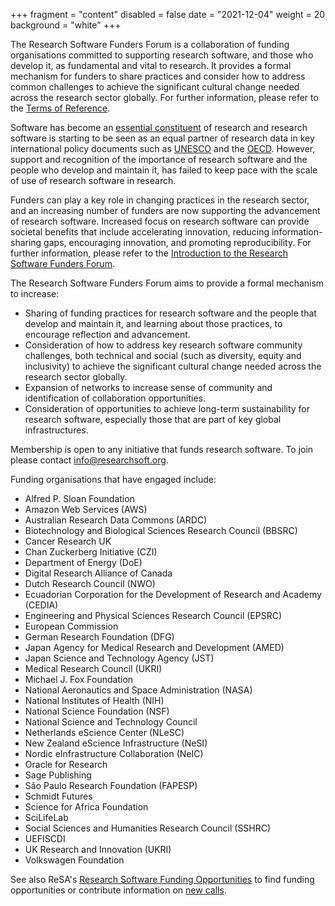 +++
fragment = "content"
disabled = false
date = "2021-12-04"
weight = 20
background = "white"
+++

The Research Software Funders Forum is a collaboration of funding organisations committed to supporting research software, and those who develop it, as fundamental and vital to research. It provides a formal mechanism for funders to share practices and consider how to address common challenges to achieve the significant cultural change needed across the research sector globally. For further information, please refer to the [Terms of Reference](https://docs.google.com/document/d/1UHnEAMmZI9glkqoT8Mx36A15xJqupdUmp_qBFCwY0rI/edit).

Software has become an [essential constituent](https://zenodo.org/record/3884311) of research and research software is starting to be seen as an equal partner of research data in key international policy documents such as [UNESCO](https://en.unesco.org/science-sustainable-future/open-science/recommendation) and the [OECD](https://www.oecd.org/sti/recommendation-access-to-research-data-from-public-funding.htm). However, support and recognition of the importance of research software and the people who develop and maintain it, has failed to keep pace with the scale of use of research software in research. 

Funders can play a key role in changing practices in the research sector, and an increasing number of funders are now supporting the advancement of research software. Increased focus on research software can provide societal benefits that include accelerating innovation, reducing information-sharing gaps, encouraging innovation, and promoting reproducibility. For further information, please refer to the [Introduction to the Research Software Funders Forum](https://docs.google.com/document/d/1dQeTYt9gZ03KCgPGPGnUBW5QS28rLE7GLWJImNc9e_U/edit?usp=sharing). 

The Research Software Funders Forum aims to provide a formal mechanism to increase:

- Sharing of funding practices for research software and the people that develop and maintain it, and learning about those practices, to encourage reflection and advancement.
- Consideration of how to address key research software community challenges, both technical and social (such as diversity, equity and inclusivity) to achieve the significant cultural change needed across the research sector globally.
- Expansion of networks to increase sense of community and identification of collaboration opportunities.
- Consideration of opportunities to achieve long-term sustainability for research software, especially those that are part of key global infrastructures.

Membership is open to any initiative that funds research software. To join please contact [info@researchsoft.org](mailto:info@researchsoft.org).

Funding organisations that have engaged include:

- Alfred P. Sloan Foundation
- Amazon Web Services (AWS)
- Australian Research Data Commons (ARDC)
- Biotechnology and Biological Sciences Research Council (BBSRC)
- Cancer Research UK
- Chan Zuckerberg Initiative (CZI)
- Department of Energy (DoE)
- Digital Research Alliance of Canada 
- Dutch Research Council (NWO)
- Ecuadorian Corporation for the Development of Research and Academy (CEDIA)
- Engineering and Physical Sciences Research Council (EPSRC)
- European Commission
- German Research Foundation (DFG)
- Japan Agency for Medical Research and Development (AMED)
- Japan Science and Technology Agency (JST)
- Medical Research Council (UKRI)
- Michael J. Fox Foundation
- National Aeronautics and Space Administration (NASA)
- National Institutes of Health (NIH)
- National Science Foundation (NSF)
- National Science and Technology Council 
- Netherlands eScience Center (NLeSC)
- New Zealand eScience Infrastructure (NeSI)
- Nordic eInfrastructure Collaboration (NeIC)
- Oracle for Research
- Sage Publishing
- São Paulo Research Foundation (FAPESP)
- Schmidt Futures
- Science for Africa Foundation
- SciLifeLab
- Social Sciences and Humanities Research Council (SSHRC)
- UEFISCDI
- UK Research and Innovation (UKRI)
- Volkswagen Foundation

See also ReSA's [Research Software Funding Opportunities](https://www.researchsoft.org/funding-opportunities/) to find funding opportunities or contribute information on [new calls](https://docs.google.com/forms/d/e/1FAIpQLSdeZrx0kXAhD4XfpDrQ8Dmg4qJTRZWboMd-zvgjjtgBs1I68g/viewform).
